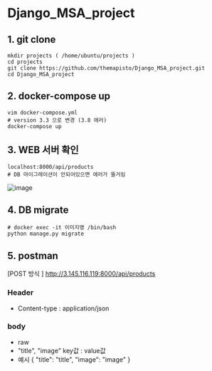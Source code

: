 # Django_MSA_project


## 1. git clone
```
mkdir projects ( /home/ubuntu/projects )
cd projects
git clone https://github.com/themapisto/Django_MSA_project.git
cd Django_MSA_project

```
## 2. docker-compose up
```
vim docker-compose.yml 
# version 3.3 으로 변경 (3.8 에러)
docker-compose up
```
## 3. WEB 서버 확인
```
localhost:8000/api/products
# DB 마이그레이션이 안되어있으면 에러가 뜰거임
```

![image](https://user-images.githubusercontent.com/52188918/176075642-ab57647e-1434-42d4-a788-488b952d0a0b.png)

## 4. DB migrate
``` 
# docker exec -it 이미지명 /bin/bash
python manage.py migrate
```

## 5. postman
[POST 방식 ]
http://3.145.116.119:8000/api/products

### Header
- Content-type : application/json
### body 
- raw
- "title", "image" key값 : value값 
- 예시
{
    "title": "title",
    "image": "image"
}

